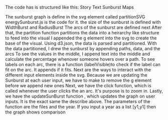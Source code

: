 The code has is structured like this:
Story Text
Sunburst
Maps

The sunburst graph is define in the svg element called partitionSVG
energySunburst.js is the code for it.
    the size of the sunburst is defined with WidthBurst and RadiusBurst
    The arcs of the sunburst are defined next
    After that, the partition function partitions the data into a heirarchy like structure to feed into the visual
    I appended the g element into the svg to create the base of the visual.
    Using d3.json, the data is parsed and partitioned. With the data partitioned, I drew the sunburst by appending paths, data, and the arcs
    To see the values in the middle, I append text into the middle and calculate the percentage whenover someone hovers over a path.
    To see labels on each arc, there is a function (labelVisible)to check if the label can fit on the arc. It appends if it fits.
    Next are the ways to interact with the different input elements inside the svg.
    Because we are updating the Sunburst at each user input, we have to make to remove the g element before we append new ones
    Next, we have the click function, which is called whenever the user clicks the an arc. It's purpose is to zoom in.
    Lastly, we have the updateSunBurst function , which updates the graph on user inputs. It is the exact same the describe above.
    The parameters of the function are the files and the year. If you input a year as a list [y1,y1] then the graph shows comparison
    